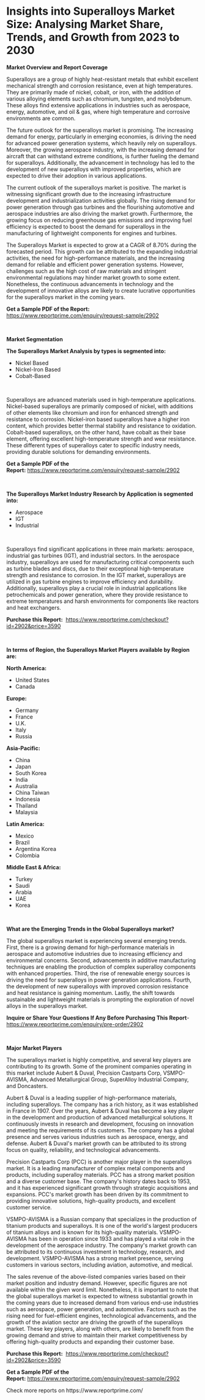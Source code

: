 <p><h1>Insights into Superalloys Market Size: Analysing Market Share, Trends, and Growth from 2023 to 2030</h1></p><p><strong>Market Overview and Report Coverage</strong></p>
<p><p>Superalloys are a group of highly heat-resistant metals that exhibit excellent mechanical strength and corrosion resistance, even at high temperatures. They are primarily made of nickel, cobalt, or iron, with the addition of various alloying elements such as chromium, tungsten, and molybdenum. These alloys find extensive applications in industries such as aerospace, energy, automotive, and oil & gas, where high temperature and corrosive environments are common.</p><p>The future outlook for the superalloys market is promising. The increasing demand for energy, particularly in emerging economies, is driving the need for advanced power generation systems, which heavily rely on superalloys. Moreover, the growing aerospace industry, with the increasing demand for aircraft that can withstand extreme conditions, is further fueling the demand for superalloys. Additionally, the advancement in technology has led to the development of new superalloys with improved properties, which are expected to drive their adoption in various applications.</p><p>The current outlook of the superalloys market is positive. The market is witnessing significant growth due to the increasing infrastructure development and industrialization activities globally. The rising demand for power generation through gas turbines and the flourishing automotive and aerospace industries are also driving the market growth. Furthermore, the growing focus on reducing greenhouse gas emissions and improving fuel efficiency is expected to boost the demand for superalloys in the manufacturing of lightweight components for engines and turbines.</p><p>The Superalloys Market is expected to grow at a CAGR of 8.70% during the forecasted period. This growth can be attributed to the expanding industrial activities, the need for high-performance materials, and the increasing demand for reliable and efficient power generation systems. However, challenges such as the high cost of raw materials and stringent environmental regulations may hinder market growth to some extent. Nonetheless, the continuous advancements in technology and the development of innovative alloys are likely to create lucrative opportunities for the superalloys market in the coming years.</p></p>
<p><strong>Get a Sample PDF of the Report:</strong> <a href="https://www.reportprime.com/enquiry/request-sample/2902">https://www.reportprime.com/enquiry/request-sample/2902</a></p>
<p>&nbsp;</p>
<p><strong>Market Segmentation</strong></p>
<p><strong>The Superalloys Market Analysis by types is segmented into:</strong></p>
<p><ul><li>Nickel Based</li><li>Nickel-Iron Based</li><li>Cobalt-Based</li></ul></p>
<p>&nbsp;</p>
<p><p>Superalloys are advanced materials used in high-temperature applications. Nickel-based superalloys are primarily composed of nickel, with additions of other elements like chromium and iron for enhanced strength and resistance to corrosion. Nickel-iron based superalloys have a higher iron content, which provides better thermal stability and resistance to oxidation. Cobalt-based superalloys, on the other hand, have cobalt as their base element, offering excellent high-temperature strength and wear resistance. These different types of superalloys cater to specific industry needs, providing durable solutions for demanding environments.</p></p>
<p><strong>Get a Sample PDF of the Report:</strong>&nbsp;<a href="https://www.reportprime.com/enquiry/request-sample/2902">https://www.reportprime.com/enquiry/request-sample/2902</a></p>
<p>&nbsp;</p>
<p><strong>The Superalloys Market Industry Research by Application is segmented into:</strong></p>
<p><ul><li>Aerospace</li><li>IGT</li><li>Industrial</li></ul></p>
<p>&nbsp;</p>
<p><p>Superalloys find significant applications in three main markets: aerospace, industrial gas turbines (IGT), and industrial sectors. In the aerospace industry, superalloys are used for manufacturing critical components such as turbine blades and discs, due to their exceptional high-temperature strength and resistance to corrosion. In the IGT market, superalloys are utilized in gas turbine engines to improve efficiency and durability. Additionally, superalloys play a crucial role in industrial applications like petrochemicals and power generation, where they provide resistance to extreme temperatures and harsh environments for components like reactors and heat exchangers.</p></p>
<p><strong>Purchase this Report:</strong>&nbsp; <a href="https://www.reportprime.com/checkout?id=2902&price=3590">https://www.reportprime.com/checkout?id=2902&price=3590</a></p>
<p>&nbsp;</p>
<p><strong>In terms of Region, the Superalloys Market Players available by Region are:</strong></p>
<p>
    <p> <strong> North America: </strong>
        <ul>
            <li>United States</li>
            <li>Canada</li>
        </ul>
        </p> 
    <p> <strong> Europe: </strong>
        <ul>
            <li>Germany</li>
            <li>France</li>
            <li>U.K.</li>
            <li>Italy</li>
            <li>Russia</li>
        </ul>
        </p> 
    <p> <strong> Asia-Pacific: </strong>
        <ul>
            <li>China</li>
            <li>Japan</li>
            <li>South Korea</li>
            <li>India</li>
            <li>Australia</li>
            <li>China Taiwan</li>
            <li>Indonesia</li>
            <li>Thailand</li>
            <li>Malaysia</li>
        </ul>
        </p> 
    <p> <strong> Latin America: </strong>
        <ul>
            <li>Mexico</li>
            <li>Brazil</li>
            <li>Argentina Korea</li>
            <li>Colombia</li>
        </ul>
        </p> 
    <p> <strong> Middle East & Africa: </strong>
        <ul>
            <li>Turkey</li>
            <li>Saudi</li>
            <li>Arabia</li>
            <li>UAE</li>
            <li>Korea</li>
        </ul>
    </p>
    </p>
<p>&nbsp;</p>
<p><strong>What are the Emerging Trends in the Global Superalloys market?</strong></p>
<p><p>The global superalloys market is experiencing several emerging trends. First, there is a growing demand for high-performance materials in aerospace and automotive industries due to increasing efficiency and environmental concerns. Second, advancements in additive manufacturing techniques are enabling the production of complex superalloy components with enhanced properties. Third, the rise of renewable energy sources is driving the need for superalloys in power generation applications. Fourth, the development of new superalloys with improved corrosion resistance and heat resistance is gaining momentum. Lastly, the shift towards sustainable and lightweight materials is prompting the exploration of novel alloys in the superalloys market.</p></p>
<p><strong>Inquire or Share Your Questions If Any Before Purchasing This Report</strong>- <a href="https://www.reportprime.com/enquiry/pre-order/2902">https://www.reportprime.com/enquiry/pre-order/2902</a></p>
<p>&nbsp;</p>
<p><strong>Major Market Players</strong></p>
<p><p>The superalloys market is highly competitive, and several key players are contributing to its growth. Some of the prominent companies operating in this market include Aubert & Duval, Precision Castparts Corp, VSMPO-AVISMA, Advanced Metallurgical Group, SuperAlloy Industrial Company, and Doncasters.</p><p>Aubert & Duval is a leading supplier of high-performance materials, including superalloys. The company has a rich history, as it was established in France in 1907. Over the years, Aubert & Duval has become a key player in the development and production of advanced metallurgical solutions. It continuously invests in research and development, focusing on innovation and meeting the requirements of its customers. The company has a global presence and serves various industries such as aerospace, energy, and defense. Aubert & Duval's market growth can be attributed to its strong focus on quality, reliability, and technological advancements.</p><p>Precision Castparts Corp (PCC) is another major player in the superalloys market. It is a leading manufacturer of complex metal components and products, including superalloy materials. PCC has a strong market position and a diverse customer base. The company's history dates back to 1953, and it has experienced significant growth through strategic acquisitions and expansions. PCC's market growth has been driven by its commitment to providing innovative solutions, high-quality products, and excellent customer service.</p><p>VSMPO-AVISMA is a Russian company that specializes in the production of titanium products and superalloys. It is one of the world's largest producers of titanium alloys and is known for its high-quality materials. VSMPO-AVISMA has been in operation since 1933 and has played a vital role in the development of the aerospace industry. The company's market growth can be attributed to its continuous investment in technology, research, and development. VSMPO-AVISMA has a strong market presence, serving customers in various sectors, including aviation, automotive, and medical.</p><p>The sales revenue of the above-listed companies varies based on their market position and industry demand. However, specific figures are not available within the given word limit. Nonetheless, it is important to note that the global superalloys market is expected to witness substantial growth in the coming years due to increased demand from various end-use industries such as aerospace, power generation, and automotive. Factors such as the rising need for fuel-efficient engines, technological advancements, and the growth of the aviation sector are driving the growth of the superalloys market. These key players, along with others, are likely to benefit from the growing demand and strive to maintain their market competitiveness by offering high-quality products and expanding their customer base.</p></p>
<p><strong>Purchase this Report:</strong>&nbsp;&nbsp;<a href="https://www.reportprime.com/checkout?id=2902&price=3590">https://www.reportprime.com/checkout?id=2902&price=3590</a></p>
<p></p>
<p><strong>Get a Sample PDF of the Report:</strong>&nbsp;<a href="https://www.reportprime.com/enquiry/request-sample/2902">https://www.reportprime.com/enquiry/request-sample/2902</a></p>
<p>Check more reports on https://www.reportprime.com/</p>